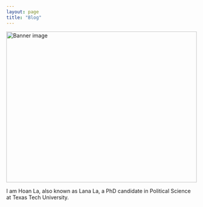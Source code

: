 ```yaml
---
layout: page
title: "Blog"
---
```

<img src="/assets/img/blog-banner.jpg" alt="Banner image" style="width:100%; max-height:400px; object-fit:cover;">

I am Hoan La, also known as Lana La, a PhD candidate in Political Science at Texas Tech University.
